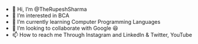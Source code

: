 - 👋 Hi, I’m @TheRupeshSharma
- 👀 I’m interested in BCA
- 🌱 I’m currently learning Computer Programming Languages 
- 💞️ I’m looking to collaborate with Google 😆
- 📫 How to reach me Through Instagram and LinkedIn & Twitter, YouTube 

<!---
TheRupeshSharma/TheRupeshSharma is a ✨ special ✨ repository because its `README.md` (this file) appears on your GitHub profile.
You can click the Preview link to take a look at your changes.
--->
